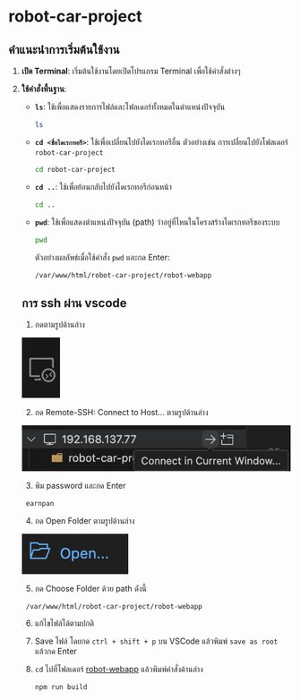# robot-car-project

## คำแนะนำการเริ่มต้นใช้งาน

1. **เปิด Terminal**: เริ่มต้นใช้งานโดยเปิดโปรแกรม Terminal เพื่อใช้คำสั่งต่างๆ

2. **ใช้คำสั่งพื้นฐาน**:

   - **`ls`**: ใช้เพื่อแสดงรายการไฟล์และโฟลเดอร์ทั้งหมดในตำแหน่งปัจจุบัน
     ```bash
     ls
     ```
     
   - **`cd <ชื่อไดเรกทอรี>`**: ใช้เพื่อเปลี่ยนไปยังไดเรกทอรีอื่น ตัวอย่างเช่น การเปลี่ยนไปยังโฟลเดอร์ `robot-car-project`
     ```bash
     cd robot-car-project
     ```

   - **`cd ..`**: ใช้เพื่อย้อนกลับไปยังไดเรกทอรีก่อนหน้า
     ```bash
     cd ..
     ```

   - **`pwd`**: ใช้เพื่อแสดงตำแหน่งปัจจุบัน (path) ว่าอยู่ที่ไหนในโครงสร้างไดเรกทอรีของระบบ
     ```bash
     pwd
     ```
     ตัวอย่างผลลัพธ์เมื่อใช้คำสั่ง `pwd` และกด Enter:
     ```bash
     /var/www/html/robot-car-project/robot-webapp
     ```

   ## การ ssh ผ่าน vscode

    1. กดตามรูปด้านล่าง

    ![image](./readme-picture/Screenshot%202567-11-02%20at%2020.20.55.png)

    2. กด Remote-SSH: Connect to Host... ตามรูปด้านล่าง

    ![image](./readme-picture/Screenshot%202567-11-02%20at%2020.21.53.png)

    3. พิม password และกด Enter
    ```bash
     earnpan
     ```
    4. กด Open Folder ตามรูปด้านล่าง

    ![image](./readme-picture/Screenshot%202567-11-02%20at%2020.23.20.png)

    5. กด Choose Folder ด้วย path ดังนี้
    ```bash
     /var/www/html/robot-car-project/robot-webapp
     ```
    6. แก้ไขไฟล์ได้ตามปกติ

    7. Save ไฟล์ โดยกด `ctrl + shift + p` บน VSCode แล้วพิมพ์ `save as root` แล้วกด Enter
    
    8. `cd` ไปที่โฟลเดอร์ [robot-webapp](http://_vscodecontentref_/0) แล้วพิมพ์คำสั่งด้านล่าง
        ```bash
        npm run build
        ```


